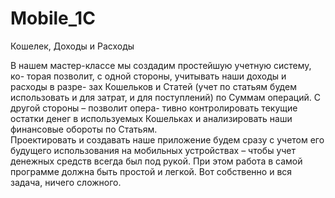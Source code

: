 # Mobile_1C
Кошелек, Доходы и Расходы

В нашем мастер-классе мы создадим простейшую учетную систему, ко-
торая позволит, с одной стороны, учитывать наши доходы и расходы в разре-
зах Кошельков и Статей (учет по статьям будем использовать и для затрат, и 
для поступлений) по Суммам операций. С другой стороны – позволит опера-
тивно контролировать текущие остатки денег в используемых Кошельках и 
анализировать наши финансовые обороты по Статьям.  
Проектировать и создавать наше приложение будем сразу с учетом его 
будущего использования на мобильных устройствах – чтобы учет денежных 
средств всегда был под рукой. 
При этом работа в самой программе должна быть простой и легкой. 
Вот собственно и вся задача, ничего сложного.  
